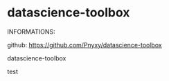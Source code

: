# datascience-toolbox
INFORMATIONS:

github: https://github.com/Pnyxy/datascience-toolbox

datascience-toolbox

test